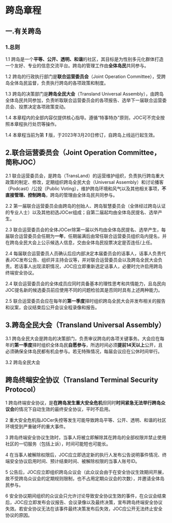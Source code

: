 # 跨岛章程

## 一.有关跨岛

### 1.总则

1.1 跨岛是一个**平等、公开、透明、和谐**的社区，其目标是为性别多元化群体打造一个友好、专业的信息交流平台。跨岛的管理工作由**全体岛民**共同参与。

1.2 跨岛的行政执行部门是**联合运营委员会**（Joint Operation Committee），受跨岛全体岛民监督，负责执行跨岛的各项政策和制度。

1.3 跨岛的决策部门是**跨岛全民大会**（Transland Universal Assembly），由跨岛全体岛民共同参加，负责听取联合运营委员会的各项报告、选举下一届联合运营委员会、投票决定各项政策变动。

1.4 本章程内的全部内容仅提供核心指导。遵循“特事特办”原则，JOC可不完全按照本章程执行处罚等操作。

1.4 本章程当前为第 ***1*** 版，于2023年3月20日修订，自跨岛上线运行起生效。

## 2.联合运营委员会（Joint Operation Committee，简称JOC）

2.1 联合运营委员会，是跨岛（TransLand）的运营维护组织，负责执行跨岛重大政策的制定、修改，定期组织跨岛全民大会（Universal Assembly）和讨论播客（Podcast）/公投（Public Voting），维护跨岛环境和风气以及其他相关事项，**不直接管理、控制跨岛**，跨岛的管理由全体岛民共同参与。

2.2 第一届联合运营委员会由跨岛的创始人、跨岛智慧委员会（全体经过跨岛认证的专业人士）以及其他初选JOCer组成；自第二届起均由全体岛民提名、选举产生。

2.3 联合运营委员会的全体JOCer除第一届以外均由全体岛民提名、选举产生，每届联合运营委员会任期为**一年**，任期届满后由常任联合运营委员组织岛内提名，并在跨岛全民大会上公示候选人信息，交由全体岛民投票决定是否连任/上任。

2.4 每届联合运营委员人员确认后应内部决定本届委员会的话事人，话事人负责代表JOC发布公告、组织并主持会议等，并对联合运营委员会以及跨岛全民大会负责。若话事人出现渎职情况，JOC应立即重新选定话事人，必要时允许启用跨岛终端安全协议。

2.4 联合运营委员会的全体成员应同时具备基本的理性思考和共情能力，且岛民向JOC提名新的候选委员前应使用不同的问题检验其是否同时具有上述两种能力。

2.5 联合运营委员会应在每年的**第一季度**择时组织跨岛全民大会并发布相关的报告和议案，会议结束后公开会议全程录像和报告。

## 3.跨岛全民大会（Transland Universal Assembly）

3.1 跨岛全民大会是跨岛的决策部门，负责审议跨岛的各项关键事务。大会应在每年的**第一季度**择时组织全体岛民**自愿参与**，所选时间必须**提前14天以上**公开，且必须确保全体岛民都有机会参与。若无特殊情况，每届会议应在公休时间举行。

3.2 跨岛全民大会

## 跨岛终端安全协议（Transland Terminal Security Protocol）

1 跨岛终端安全协议，是**在跨岛发生重大安全危机**但同时**时间紧急无法举行跨岛众议会**的情况下自动生效的最终安全协议，平时不启用。

2 重大安全危机指JOCer失控等发生可能导致跨岛平等、公开、透明、和谐的社区环境受到严重破坏的重大事件。

3 跨岛终端安全协议生效时，当事人将被立即解除其在跨岛的全部权限并禁止使用社区的一切服务（包括上诉），时间可能短也可能长。

4 在当事人被解除权限后，JOC应立即选定新的执行人发布公告说明事件情况、终端安全协议启用时间、预计结束时间、被解除权限的当事人账号ID。

5 公告后，JOC应立即组织跨岛众议会（此众议会由于在安全协议生效期间开展，故不受跨岛众议会的定期规则限制，也不占用定期众议会的次数），并邀请全体岛民参与。

6 安全协议期间组织的众议会只允许讨论导致安全协议生效的事件，在众议会结束后，JOC应立即发布会议报告、会议录像以及最终决策，宣布跨岛终端安全协议失效。若安全协议无法在该事件最终决策发布后失效，JOC应公开无法终止安全协议的原因。